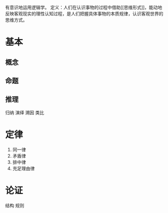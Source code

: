 有意识地运用逻辑学。
定义：人们在认识事物的过程中借助[[思维形式]]，能动地反映客观现实的理性认知过程，是人们把握具体事物的本质规律，认识客观世界的思维方式。
# 基本
## 概念
## 命题
## 推理
归纳
演绎
溯因
类比
# 定律
1. 同一律
2. 矛盾律
3. 排中律
4. 充足理由律
# 论证
结构
规则